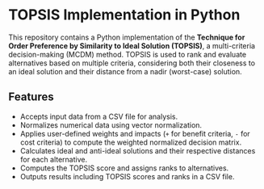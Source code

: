 # TOPSIS Implementation in Python

This repository contains a Python implementation of the **Technique for Order Preference by Similarity to Ideal Solution (TOPSIS)**, a multi-criteria decision-making (MCDM) method. TOPSIS is used to rank and evaluate alternatives based on multiple criteria, considering both their closeness to an ideal solution and their distance from a nadir (worst-case) solution.

## Features
- Accepts input data from a CSV file for analysis.
- Normalizes numerical data using vector normalization.
- Applies user-defined weights and impacts (`+` for benefit criteria, `-` for cost criteria) to compute the weighted normalized decision matrix.
- Calculates ideal and anti-ideal solutions and their respective distances for each alternative.
- Computes the TOPSIS score and assigns ranks to alternatives.
- Outputs results including TOPSIS scores and ranks in a CSV file.
